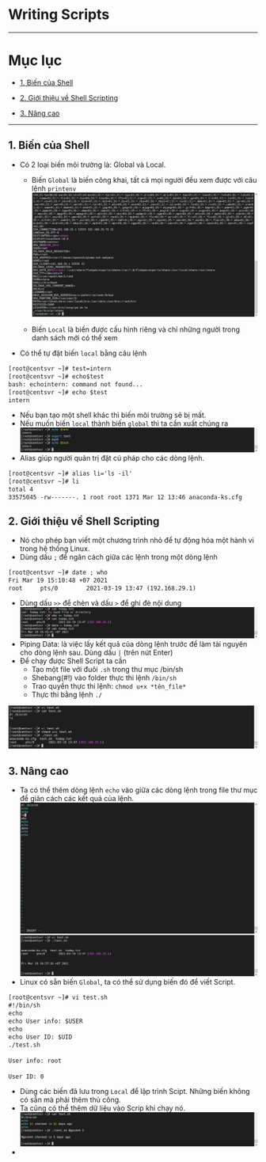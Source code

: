 # Writing Scripts

---

# Mục lục

* [1. Biến của Shell ](#1)

* [2. Giới thiệu về Shell Scripting](#2)

* [3. Nâng cao ](#3)

---

<a name = '1'></a>
## 1. Biến của Shell 
- Có 2 loại biến môi trường là: Global và Local. 
    - Biến `Global` là biến công khai, tất cả mọi người đều xem được với câu lệnh `printenv` 
![1](/image/2021-03-19_14-39-08.png)
    
    - Biến `Local` là biến được cấu hình riêng và chỉ những người trong danh sách mới có thể xem 

- Có thể tự đặt biến `local` bằng câu lệnh 
``` 
[root@centsvr ~]# test=intern
[root@centsvr ~]# echo$test
bash: echointern: command not found...
[root@centsvr ~]# echo $test
intern
 ```
- Nếu bạn tạo một shell khác thì biến môi trường sẽ bị mất. 
- Nếu muốn biến `local` thành biến `global` thì ta cần xuất chúng ra
![2](/image/2021-03-19_14-49-49.png)
- Alias giúp người quản trị đặt cú pháp cho các dòng lệnh. 
```
[root@centsvr ~]# alias li='ls -il'
[root@centsvr ~]# li
total 4
33575045 -rw-------. 1 root root 1371 Mar 12 13:46 anaconda-ks.cfg
```
<a name = '2'></a>
## 2. Giới thiệu về Shell Scripting
- Nó cho phép bạn viết một chương trình nhỏ để tự động hóa một hành vi trong hệ thống Linux.
- Dùng dấu ` ; ` để ngăn cách giữa các lệnh trong một dòng lệnh 
```
[root@centsvr ~]# date ; who
Fri Mar 19 15:10:48 +07 2021
root     pts/0        2021-03-19 13:47 (192.168.29.1)
```
- Dùng dấu `>>` để chèn và dấu `>` để ghi đè nội dung
![3](/image/2021-03-19_15-16-48.png)
- Piping Data: là việc lấy kết quả của dòng lệnh trước để làm tài nguyên cho dòng lệnh sau. Dùng dấu ` | ` (trên nút Enter)
- Để chạy được Shell Script ta cần 
    - Tạo một file với đuôi `.sh` trong thư mục /bin/sh
    - Shebang(#!) vào folder thực thi lệnh `/bin/sh` 
    - Trao quyền thực thi lệnh: `chmod u+x *tên_file*`
    - Thực thi bằng lệnh `./`
    
![4](/image/2021-03-19_16-11-58.png)

<a name = '3'></a>
## 3. Nâng cao 
- Ta có thể thêm dòng lệnh `echo` vào giữa các dòng lệnh trong file thư mục để giãn cách các kết quả của lệnh.
![4](/image/2021-03-19_16-26-42.png)
![5](/image/2021-03-19_16-27-41.png)
- Linux có sẵn biến `Global`, ta có thể sử dụng biến đó để viết Script.
```
[root@centsvr ~]# vi test.sh
#!/bin/sh
echo
echo User info: $USER
echo
echo User ID: $UID
./test.sh

User info: root

User ID: 0
```
- Dùng các biến đã lưu trong `Local` để lập trình Scipt. Những biến không có sẵn mà phải thêm thủ công. 
- Ta cũng có thể thêm dữ liệu vào Scrip khi chạy nó.
![5](/image/2021-03-19_17-10-08.png)
- 